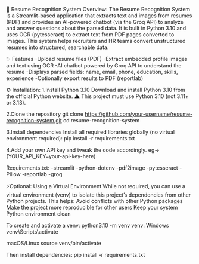 📄 Resume Recognition System Overview: The Resume Recognition System is a Streamlit-based application that extracts text and images from resumes (PDF) and provides an AI-powered chatbot (via the Groq API) to analyze and answer questions about the parsed data. It is built in Python 3.10 and uses OCR (pytesseract) to extract text from PDF pages converted to images. This system helps recruiters and HR teams convert unstructured resumes into structured, searchable data.

✨ Features -Upload resume files (PDF) -Extract embedded profile images and text using OCR -AI chatbot powered by Groq API to understand the resume -Displays parsed fields: name, email, phone, education, skills, experience -Optionally export results to PDF (reportlab)

⚙ Installation:
1.Install Python 3.10 Download and install Python 3.10 from the official Python website. ⚠ This project must use Python 3.10 (not 3.11+ or 3.13).

2.Clone the repository git clone https://github.com/your-username/resume-recognition-system.git cd resume-recognition-system

3.Install dependencies Install all required libraries globally (no virtual environment required): pip install -r requirements.txt

4.Add your own API key and tweak the code accordingly. eg->(YOUR_API_KEY=your-api-key-here)

Requirements.txt: -streamlit -python-dotenv -pdf2image -pytesseract -Pillow -reportlab -groq

⚡Optional: 
Using a Virtual Environment While not required, you can use a virtual environment (venv) to isolate this project’s dependencies from other Python projects. This helps: Avoid conflicts with other Python packages Make the project more reproducible for other users Keep your system Python environment clean

To create and activate a venv: python3.10 -m venv venv:
Windows
venv\Scripts\activate

macOS/Linux
source venv/bin/activate

Then install dependencies: pip install -r requirements.txt